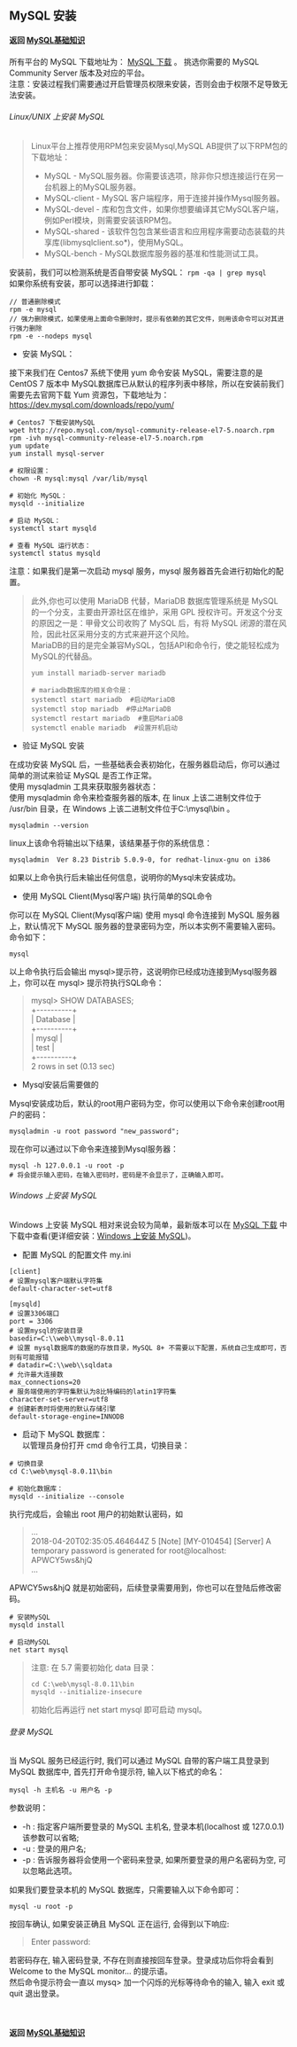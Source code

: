 ## MySQL 安装
#### 返回 [MySQL基础知识](../MySQL基础知识.md)

所有平台的 MySQL 下载地址为： [MySQL 下载]( https://dev.mysql.com/downloads/mysql/ ) 。 挑选你需要的 MySQL Community Server 版本及对应的平台。  
注意：安装过程我们需要通过开启管理员权限来安装，否则会由于权限不足导致无法安装。

###### Linux/UNIX 上安装 MySQL
> Linux平台上推荐使用RPM包来安装Mysql,MySQL AB提供了以下RPM包的下载地址：
> - MySQL - MySQL服务器。你需要该选项，除非你只想连接运行在另一台机器上的MySQL服务器。
> - MySQL-client - MySQL 客户端程序，用于连接并操作Mysql服务器。
> - MySQL-devel - 库和包含文件，如果你想要编译其它MySQL客户端，例如Perl模块，则需要安装该RPM包。
> - MySQL-shared - 该软件包包含某些语言和应用程序需要动态装载的共享库(libmysqlclient.so*)，使用MySQL。
> - MySQL-bench - MySQL数据库服务器的基准和性能测试工具。

安装前，我们可以检测系统是否自带安装 MySQL： ` rpm -qa | grep mysql `  
如果你系统有安装，那可以选择进行卸载：
```
// 普通删除模式
rpm -e mysql
// 强力删除模式，如果使用上面命令删除时，提示有依赖的其它文件，则用该命令可以对其进行强力删除
rpm -e --nodeps mysql
```
- 安装 MySQL：  

接下来我们在 Centos7 系统下使用 yum 命令安装 MySQL，需要注意的是 CentOS 7 版本中 MySQL数据库已从默认的程序列表中移除，所以在安装前我们需要先去官网下载 Yum 资源包，下载地址为：https://dev.mysql.com/downloads/repo/yum/
```
# Centos7 下载安装MySQL
wget http://repo.mysql.com/mysql-community-release-el7-5.noarch.rpm
rpm -ivh mysql-community-release-el7-5.noarch.rpm
yum update
yum install mysql-server

# 权限设置：
chown -R mysql:mysql /var/lib/mysql

# 初始化 MySQL：
mysqld --initialize

# 启动 MySQL：
systemctl start mysqld

# 查看 MySQL 运行状态：
systemctl status mysqld
```

注意：如果我们是第一次启动 mysql 服务，mysql 服务器首先会进行初始化的配置。

> 此外,你也可以使用 MariaDB 代替，MariaDB 数据库管理系统是 MySQL 的一个分支，主要由开源社区在维护，采用 GPL 授权许可。开发这个分支的原因之一是：甲骨文公司收购了 MySQL 后，有将 MySQL 闭源的潜在风险，因此社区采用分支的方式来避开这个风险。  
MariaDB的目的是完全兼容MySQL，包括API和命令行，使之能轻松成为MySQL的代替品。  
> ```
> yum install mariadb-server mariadb 
> ```
> 
> ```
> # mariadb数据库的相关命令是：
> systemctl start mariadb  #启动MariaDB
> systemctl stop mariadb  #停止MariaDB
> systemctl restart mariadb  #重启MariaDB
> systemctl enable mariadb  #设置开机启动
> ```

- 验证 MySQL 安装  

在成功安装 MySQL 后，一些基础表会表初始化，在服务器启动后，你可以通过简单的测试来验证 MySQL 是否工作正常。  
使用 mysqladmin 工具来获取服务器状态：  
使用 mysqladmin 命令来检查服务器的版本, 在 linux 上该二进制文件位于 /usr/bin 目录，在 Windows 上该二进制文件位于C:\mysql\bin 。  
```
mysqladmin --version
```
linux上该命令将输出以下结果，该结果基于你的系统信息：
```
mysqladmin  Ver 8.23 Distrib 5.0.9-0, for redhat-linux-gnu on i386
```
如果以上命令执行后未输出任何信息，说明你的Mysql未安装成功。

- 使用 MySQL Client(Mysql客户端) 执行简单的SQL命令

你可以在 MySQL Client(Mysql客户端) 使用 mysql 命令连接到 MySQL 服务器上，默认情况下 MySQL 服务器的登录密码为空，所以本实例不需要输入密码。  
命令如下：
```
mysql
```
以上命令执行后会输出 mysql>提示符，这说明你已经成功连接到Mysql服务器上，你可以在 mysql> 提示符执行SQL命令：  
> mysql> SHOW DATABASES;  
+----------+  
| Database |  
+----------+  
| mysql    |  
| test     |  
+----------+  
2 rows in set (0.13 sec)

- Mysql安装后需要做的

Mysql安装成功后，默认的root用户密码为空，你可以使用以下命令来创建root用户的密码：  
```shell
mysqladmin -u root password "new_password";
```
现在你可以通过以下命令来连接到Mysql服务器：
```shell
mysql -h 127.0.0.1 -u root -p
# 将会提示输入密码，在输入密码时，密码是不会显示了，正确输入即可。
```


###### Windows 上安装 MySQL
Windows 上安装 MySQL 相对来说会较为简单，最新版本可以在 [MySQL 下载](https://dev.mysql.com/downloads/mysql/) 中下载中查看(更详细安装：[Windows 上安装 MySQL](https://www.runoob.com/w3cnote/windows10-mysql-installer.html ))。  

- 配置 MySQL 的配置文件 my.ini
```
[client]
# 设置mysql客户端默认字符集
default-character-set=utf8
 
[mysqld]
# 设置3306端口
port = 3306
# 设置mysql的安装目录
basedir=C:\\web\\mysql-8.0.11
# 设置 mysql数据库的数据的存放目录，MySQL 8+ 不需要以下配置，系统自己生成即可，否则有可能报错
# datadir=C:\\web\\sqldata
# 允许最大连接数
max_connections=20
# 服务端使用的字符集默认为8比特编码的latin1字符集
character-set-server=utf8
# 创建新表时将使用的默认存储引擎
default-storage-engine=INNODB
```

- 启动下 MySQL 数据库：  
以管理员身份打开 cmd 命令行工具，切换目录：
```
# 切换目录
cd C:\web\mysql-8.0.11\bin

# 初始化数据库：
mysqld --initialize --console
```
执行完成后，会输出 root 用户的初始默认密码，如
> ...  
2018-04-20T02:35:05.464644Z 5 [Note] [MY-010454] [Server] A temporary password is generated for root@localhost: APWCY5ws&hjQ  
...
> 
APWCY5ws&hjQ 就是初始密码，后续登录需要用到，你也可以在登陆后修改密码。
```shell
# 安装MySQL
mysqld install

# 启动MySQL
net start mysql
```
> 注意: 在 5.7 需要初始化 data 目录：  
> ```shell  
> cd C:\web\mysql-8.0.11\bin  
> mysqld --initialize-insecure  
> ```
> 初始化后再运行 net start mysql 即可启动 mysql。
> 


###### 登录 MySQL
当 MySQL 服务已经运行时, 我们可以通过 MySQL 自带的客户端工具登录到 MySQL 数据库中, 首先打开命令提示符, 输入以下格式的命名：
```shell
mysql -h 主机名 -u 用户名 -p
```
参数说明：
- -h : 指定客户端所要登录的 MySQL 主机名, 登录本机(localhost 或 127.0.0.1)该参数可以省略;
- -u : 登录的用户名;
- -p : 告诉服务器将会使用一个密码来登录, 如果所要登录的用户名密码为空, 可以忽略此选项。

如果我们要登录本机的 MySQL 数据库，只需要输入以下命令即可：
```shell
mysql -u root -p
```
按回车确认, 如果安装正确且 MySQL 正在运行, 会得到以下响应:
> Enter password:

若密码存在, 输入密码登录, 不存在则直接按回车登录。登录成功后你将会看到 Welcome to the MySQL monitor... 的提示语。  
然后命令提示符会一直以 mysq> 加一个闪烁的光标等待命令的输入, 输入 exit 或 quit 退出登录。


<br>

#### 返回 [MySQL基础知识](../MySQL基础知识.md)